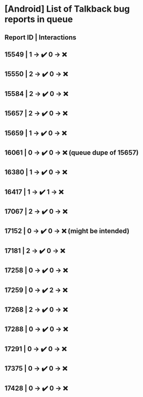 # [Android] List of Talkback bug reports in queue

## Report ID | Interactions

15549 | 1 -> ✔️ 0 -> ❌
---
15550 | 2 -> ✔️ 0 -> ❌
---
15584 | 2 -> ✔️ 0 -> ❌
---
15657 | 2 -> ✔️ 0 -> ❌
---
15659 | 1 -> ✔️ 0 -> ❌
---
16061 | 0 -> ✔️ 0 -> ❌ (queue dupe of 15657)
---
16380 | 1 -> ✔️ 0 -> ❌
---
16417 | 1 -> ✔️ 1 -> ❌
---
17067 | 2 -> ✔️ 0 -> ❌
---
17152 | 0 -> ✔️ 0 -> ❌ (might be intended)
---
17181 | 2 -> ✔️ 0 -> ❌
---
17258 | 0 -> ✔️ 0 -> ❌
---
17259 | 0 -> ✔️ 2 -> ❌
---
17268 | 2 -> ✔️ 0 -> ❌
---
17288 | 0 -> ✔️ 0 -> ❌
---
17291 | 0 -> ✔️ 0 -> ❌
---
17375 | 0 -> ✔️ 0 -> ❌
---
17428 | 0 -> ✔️ 0 -> ❌
---
